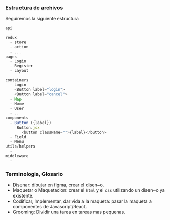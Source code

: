 ### Estructura de archivos

Seguiremos la siguiente estructura

```javascript
api
  -
redux
  - store
  - action
  - ...
pages
  - Login
  - Register
  - Layout

containers
  - Login
    <Button label="login">
    <Button label="cancel">
  - Map
  - Home
  - User
  - ..
components
  - Button ({label})
     Button.jsx
       <button className="">{label}</button>
  - Field
  - Menu
utils/helpers
  -
middleware
  -
```

### Terminologia, Glosario

- Disenar: dibujar en figma, crear el disen~o.
- Maquetar o Maquetacion: crear el `html` y el `css` utilizando un disen~o ya existente.
- Codificar, Implementar, dar vida a la maqueta: pasar la maqueta a componentes de Javascript/React.
- Grooming: Dividir una tarea en tareas mas pequenas.
